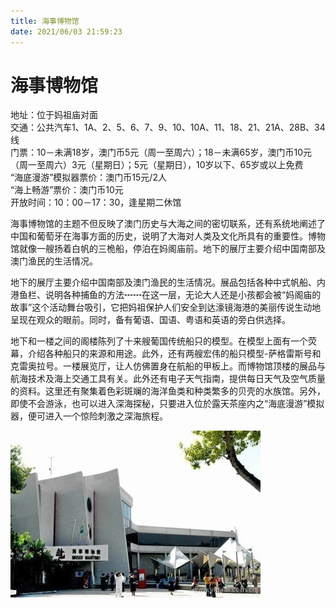```yaml
---
title: 海事博物馆  
date: 2021/06/03 21:59:23  
---
```

  
# 海事博物馆  
地址：位于妈祖庙对面  
交通：公共汽车1、1A、2、5、6、7、9、10、10A、11、18、21、21A、28B、34线  
门票：10－未满18岁，澳门币5元（周一至周六）；18－未满65岁，澳门币10元（周一至周六）3元（星期日）；5元（星期日），10岁以下、65岁或以上免费  
“海底漫游”模拟器票价：澳门币15元/2人  
“海上畅游”票价：澳门币10元  
开放时间：10：00－17：30，逢星期二休馆   
  
海事博物馆的主题不但反映了澳门历史与大海之间的密切联系，还有系统地阐述了中国和葡萄牙在海事方面的历史，说明了大海对人类及文化所具有的重要性。博物馆就像一艘扬着白帆的三桅船，停泊在妈阁庙前。地下的展厅主要介绍中国南部及澳门渔民的生活情况。  
  
地下的展厅主要介绍中国南部及澳门渔民的生活情况。展品包括各种中式帆船、内港鱼栏、说明各种捕鱼的方法┅┅在这一层，无论大人还是小孩都会被“妈阁庙的故事”这个活动舞台吸引，它把妈祖保护人们安全到达濠镜海港的美丽传说生动地呈现在观众的眼前。同时，备有葡语、国语、粤语和英语的旁白供选择。　　  
  
地下和一楼之间的阁楼陈列了十来艘葡国传统船只的模型。在模型上面有一个荧幕，介绍各种船只的来源和用途。此外，还有两艘宏伟的船只模型-萨格雷斯号和克雷奥拉号。一楼展览厅，让人仿佛置身在航船的甲板上。而博物馆顶楼的展品与航海技术及海上交通工具有关。此外还有电子天气指南，提供每日天气及空气质量的资料。这里还有聚集着色彩斑斓的海洋鱼类和种类繁多的贝壳的水族馆。另外，即使不会游泳，也可以进入深海探秘，只要进入位於露天茶座内之“海底漫游”模拟器，便可进入一个惊险刺激之深海旅程。  
  
![](https://raw.githubusercontent.com/szqq0512/Pic/main/img/202201212120117.png )  